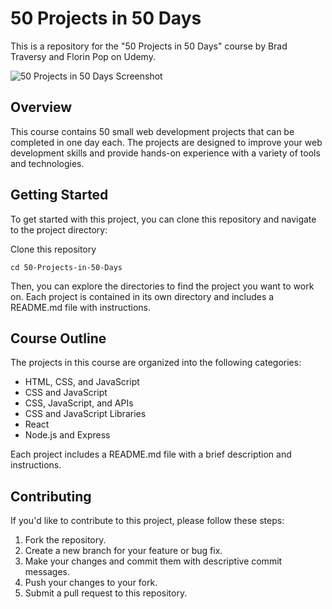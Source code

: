 # 50 Projects in 50 Days

This is a repository for the "50 Projects in 50 Days" course by Brad Traversy and Florin Pop on Udemy.

![50 Projects in 50 Days Screenshot](https://example.com/50-projects-screenshot.png)

## Overview

This course contains 50 small web development projects that can be completed in one day each. The projects are designed to improve your web development skills and provide hands-on experience with a variety of tools and technologies.

## Getting Started

To get started with this project, you can clone this repository and navigate to the project directory:  

Clone this repository  

`cd 50-Projects-in-50-Days`


Then, you can explore the directories to find the project you want to work on. Each project is contained in its own directory and includes a README.md file with instructions.

## Course Outline

The projects in this course are organized into the following categories:

- HTML, CSS, and JavaScript
- CSS and JavaScript
- CSS, JavaScript, and APIs
- CSS and JavaScript Libraries
- React
- Node.js and Express

Each project includes a README.md file with a brief description and instructions.

## Contributing

If you'd like to contribute to this project, please follow these steps:

1. Fork the repository.
2. Create a new branch for your feature or bug fix.
3. Make your changes and commit them with descriptive commit messages.
4. Push your changes to your fork.
5. Submit a pull request to this repository.

